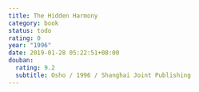 ```yaml
---
title: The Hidden Harmony
category: book
status: todo
rating: 0
year: "1996"
date: 2019-01-28 05:22:51+08:00
douban:
  rating: 9.2
  subtitle: Osho / 1996 / Shanghai Joint Publishing
---
```




